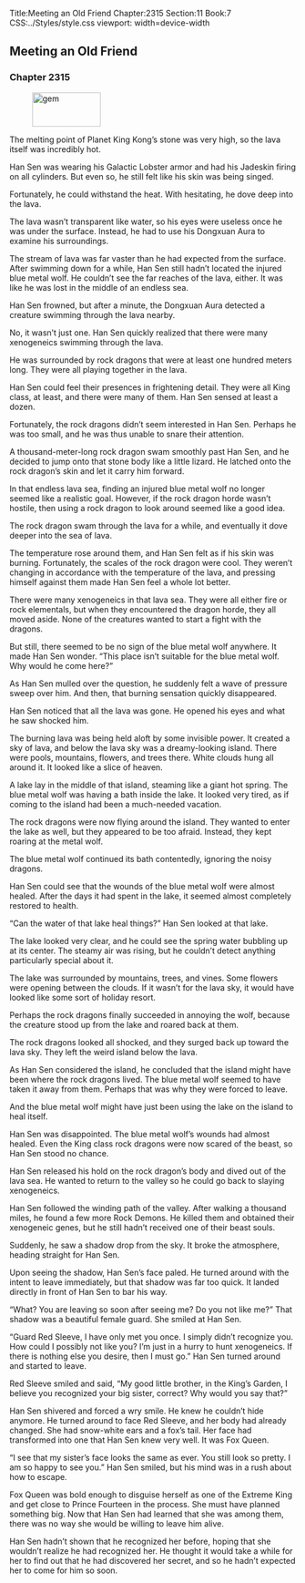 Title:Meeting an Old Friend 
Chapter:2315 
Section:11 
Book:7 
CSS:../Styles/style.css 
viewport: width=device-width
  
## Meeting an Old Friend
### Chapter 2315 
<figure>
	<img src="../Images/gem.gif" alt="gem" id="gem" width="120" height="60" />
</figure>
  

  
  The melting point of Planet King Kong’s stone was very high, so the lava itself was incredibly hot.

Han Sen was wearing his Galactic Lobster armor and had his Jadeskin firing on all cylinders. But even so, he still felt like his skin was being singed.

Fortunately, he could withstand the heat. With hesitating, he dove deep into the lava.

The lava wasn’t transparent like water, so his eyes were useless once he was under the surface. Instead, he had to use his Dongxuan Aura to examine his surroundings.

The stream of lava was far vaster than he had expected from the surface. After swimming down for a while, Han Sen still hadn’t located the injured blue metal wolf. He couldn’t see the far reaches of the lava, either. It was like he was lost in the middle of an endless sea.

Han Sen frowned, but after a minute, the Dongxuan Aura detected a creature swimming through the lava nearby.

No, it wasn’t just one. Han Sen quickly realized that there were many xenogeneics swimming through the lava.

He was surrounded by rock dragons that were at least one hundred meters long. They were all playing together in the lava.

Han Sen could feel their presences in frightening detail. They were all King class, at least, and there were many of them. Han Sen sensed at least a dozen.

Fortunately, the rock dragons didn’t seem interested in Han Sen. Perhaps he was too small, and he was thus unable to snare their attention.

A thousand-meter-long rock dragon swam smoothly past Han Sen, and he decided to jump onto that stone body like a little lizard. He latched onto the rock dragon’s skin and let it carry him forward.

In that endless lava sea, finding an injured blue metal wolf no longer seemed like a realistic goal. However, if the rock dragon horde wasn’t hostile, then using a rock dragon to look around seemed like a good idea.

The rock dragon swam through the lava for a while, and eventually it dove deeper into the sea of lava.

The temperature rose around them, and Han Sen felt as if his skin was burning. Fortunately, the scales of the rock dragon were cool. They weren’t changing in accordance with the temperature of the lava, and pressing himself against them made Han Sen feel a whole lot better.

There were many xenogeneics in that lava sea. They were all either fire or rock elementals, but when they encountered the dragon horde, they all moved aside. None of the creatures wanted to start a fight with the dragons.

But still, there seemed to be no sign of the blue metal wolf anywhere. It made Han Sen wonder. “This place isn’t suitable for the blue metal wolf. Why would he come here?”

As Han Sen mulled over the question, he suddenly felt a wave of pressure sweep over him. And then, that burning sensation quickly disappeared.

Han Sen noticed that all the lava was gone. He opened his eyes and what he saw shocked him.

The burning lava was being held aloft by some invisible power. It created a sky of lava, and below the lava sky was a dreamy-looking island. There were pools, mountains, flowers, and trees there. White clouds hung all around it. It looked like a slice of heaven.

A lake lay in the middle of that island, steaming like a giant hot spring. The blue metal wolf was having a bath inside the lake. It looked very tired, as if coming to the island had been a much-needed vacation.

The rock dragons were now flying around the island. They wanted to enter the lake as well, but they appeared to be too afraid. Instead, they kept roaring at the metal wolf.

The blue metal wolf continued its bath contentedly, ignoring the noisy dragons.

Han Sen could see that the wounds of the blue metal wolf were almost healed. After the days it had spent in the lake, it seemed almost completely restored to health.

“Can the water of that lake heal things?” Han Sen looked at that lake.

The lake looked very clear, and he could see the spring water bubbling up at its center. The steamy air was rising, but he couldn’t detect anything particularly special about it.

The lake was surrounded by mountains, trees, and vines. Some flowers were opening between the clouds. If it wasn’t for the lava sky, it would have looked like some sort of holiday resort.

Perhaps the rock dragons finally succeeded in annoying the wolf, because the creature stood up from the lake and roared back at them.

The rock dragons looked all shocked, and they surged back up toward the lava sky. They left the weird island below the lava.

As Han Sen considered the island, he concluded that the island might have been where the rock dragons lived. The blue metal wolf seemed to have taken it away from them. Perhaps that was why they were forced to leave.

And the blue metal wolf might have just been using the lake on the island to heal itself.

Han Sen was disappointed. The blue metal wolf’s wounds had almost healed. Even the King class rock dragons were now scared of the beast, so Han Sen stood no chance.

Han Sen released his hold on the rock dragon’s body and dived out of the lava sea. He wanted to return to the valley so he could go back to slaying xenogeneics.

Han Sen followed the winding path of the valley. After walking a thousand miles, he found a few more Rock Demons. He killed them and obtained their xenogeneic genes, but he still hadn’t received one of their beast souls.

Suddenly, he saw a shadow drop from the sky. It broke the atmosphere, heading straight for Han Sen.

Upon seeing the shadow, Han Sen’s face paled. He turned around with the intent to leave immediately, but that shadow was far too quick. It landed directly in front of Han Sen to bar his way.

“What? You are leaving so soon after seeing me? Do you not like me?” That shadow was a beautiful female guard. She smiled at Han Sen.

“Guard Red Sleeve, I have only met you once. I simply didn’t recognize you. How could I possibly not like you? I’m just in a hurry to hunt xenogeneics. If there is nothing else you desire, then I must go.” Han Sen turned around and started to leave.

Red Sleeve smiled and said, “My good little brother, in the King’s Garden, I believe you recognized your big sister, correct? Why would you say that?”

Han Sen shivered and forced a wry smile. He knew he couldn’t hide anymore. He turned around to face Red Sleeve, and her body had already changed. She had snow-white ears and a fox’s tail. Her face had transformed into one that Han Sen knew very well. It was Fox Queen.

“I see that my sister’s face looks the same as ever. You still look so pretty. I am so happy to see you.” Han Sen smiled, but his mind was in a rush about how to escape.

Fox Queen was bold enough to disguise herself as one of the Extreme King and get close to Prince Fourteen in the process. She must have planned something big. Now that Han Sen had learned that she was among them, there was no way she would be willing to leave him alive.

Han Sen hadn’t shown that he recognized her before, hoping that she wouldn’t realize he had recognized her. He thought it would take a while for her to find out that he had discovered her secret, and so he hadn’t expected her to come for him so soon.
